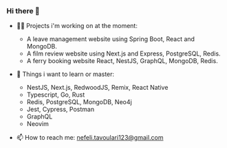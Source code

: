 ### Hi there 👋

- :sassy_woman: Projects i'm working on at the moment:
  - A leave management website using Spring Boot, React and MongoDB.
  - A film review website using Next.js and Express, PostgreSQL, Redis.
  - A ferry booking website React, NestJS, GraphQL, MongoDB, Redis.

- :dart: Things i want to learn or master:
  -  NestJS, Next.js, RedwoodJS, Remix, React Native
  -  Typescript, Go, Rust
  -  Redis, PostgreSQL, MongoDB, Neo4j
  -  Jest, Cypress, Postman 
  -  GraphQL
  -  Neovim 
  
- 📫 How to reach me: nefeli.tavoulari123@gmail.com
